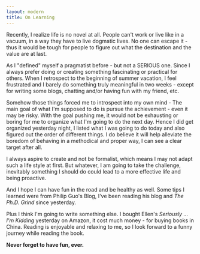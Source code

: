 ```yaml
---
layout: modern
title: On Learning
---
```


Recently, I realize life is no novel at all. People can't work or live like in a vacuum, in a way they have to live dogmatic lives. No one can escape it - thus it would be tough for people to figure out what the destination and the value are at last.

As I "defined" myself a pragmatist before - but not a SERIOUS one. Since I always prefer doing or creating something fascinating or practical for others. When I retrospect to the beginning of summer vacation, I feel frustrated and I barely do something truly meaningful in two weeks - except for writing some blogs, chatting and/or having fun with my friend, etc. 

Somehow those things forced me to introspect into my own mind - The main goal of what I'm supposed to do is pursue the achievement - even it may be risky. With the goal pushing me, it would not be exhausting or boring for me to organize what I'm going to do the next day. Hence I did get organized yesterday night, I listed what I was going to do today and also figured out the order of different things. I do believe it will help alleviate the boredom of behaving in a methodical and proper way, I can see a clear target after all.

I always aspire to create and not be formalist, which means I may not adapt such a life style at first. But whatever, I am going to take the challenge, inevitably something I should do could lead to a more effective life and being proactive.

And I hope I can have fun in the road and be healthy as well. Some tips I learned were from Philip Guo's Blog, I've been reading his blog and *The Ph.D. Grind* since yesterday.

Plus I think I'm going to write something else. I bought Ellen's *Seriously ... I'm Kidding* yesterday on Amazon, it cost much money - for buying books in China. Reading is enjoyable and relaxing to me, so I look forward to a funny journey while reading the book.

**Never forget to have fun, ever.**
